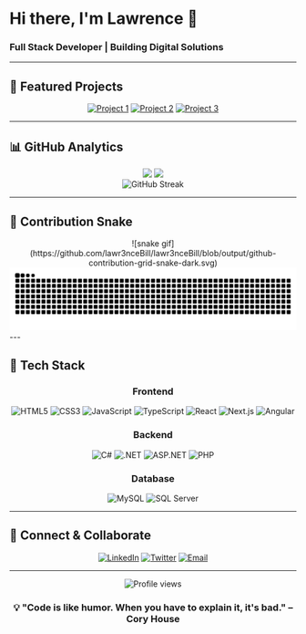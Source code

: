 # Hi there, I'm Lawrence 👋

### Full Stack Developer | Building Digital Solutions

---

## 🚀 Featured Projects

<div align="center">

[![Project 1](https://img.shields.io/badge/Project-RIMS_Application-blue?style=for-the-badge&logo=angular)](https://github.com/lawr3nceBill/project1)
[![Project 2](https://img.shields.io/badge/Project-Portfolio_Website-green?style=for-the-badge&logo=react)](https://github.com/lawr3nceBill/project2)
[![Project 3](https://img.shields.io/badge/Project-API_Service-orange?style=for-the-badge&logo=dotnet)](https://github.com/lawr3nceBill/project3)

</div>

---

## 📊 GitHub Analytics

<div align="center">
  <img height="180em" src="https://github-readme-stats.vercel.app/api?username=lawr3nceBill&show_icons=true&theme=tokyonight&include_all_commits=true&count_private=true"/>
  <img height="180em" src="https://github-readme-stats.vercel.app/api/top-langs/?username=lawr3nceBill&layout=compact&langs_count=8&theme=tokyonight"/>
</div>

<div align="center">
  <img src="https://github-readme-streak-stats.herokuapp.com/?user=lawr3nceBill&theme=tokyonight" alt="GitHub Streak"/>
</div>

---

## 🐍 Contribution Snake

<div align="center"> 
  ![snake gif](https://github.com/lawr3nceBill/lawr3nceBill/blob/output/github-contribution-grid-snake-dark.svg)
</div>

<picture>
  <source media="(prefers-color-scheme: dark)" srcset="https://raw.githubusercontent.com/lawr3nceBill/lawr3nceBill/output/github-contribution-grid-snake-dark.svg">
  <source media="(prefers-color-scheme: light)" srcset="https://raw.githubusercontent.com/lawr3nceBill/lawr3nceBill/output/github-contribution-grid-snake.svg">
  <img alt="github contribution grid snake animation" src="https://raw.githubusercontent.com/lawr3nceBill/lawr3nceBill/output/github-contribution-grid-snake.svg">
</picture>
---

## 💼 Tech Stack

<div align="center">

### Frontend
![HTML5](https://img.shields.io/badge/HTML5-E34F26?style=for-the-badge&logo=html5&logoColor=white)
![CSS3](https://img.shields.io/badge/CSS3-1572B6?style=for-the-badge&logo=css3&logoColor=white)
![JavaScript](https://img.shields.io/badge/JavaScript-F7DF1E?style=for-the-badge&logo=javascript&logoColor=black)
![TypeScript](https://img.shields.io/badge/TypeScript-007ACC?style=for-the-badge&logo=typescript&logoColor=white)
![React](https://img.shields.io/badge/React-20232A?style=for-the-badge&logo=react&logoColor=61DAFB)
![Next.js](https://img.shields.io/badge/Next.js-000000?style=for-the-badge&logo=next.js&logoColor=white)
![Angular](https://img.shields.io/badge/Angular-DD0031?style=for-the-badge&logo=angular&logoColor=white)

### Backend
![C#](https://img.shields.io/badge/C%23-239120?style=for-the-badge&logo=c-sharp&logoColor=white)
![.NET](https://img.shields.io/badge/.NET-512BD4?style=for-the-badge&logo=dotnet&logoColor=white)
![ASP.NET](https://img.shields.io/badge/ASP.NET-512BD4?style=for-the-badge&logo=dotnet&logoColor=white)
![PHP](https://img.shields.io/badge/PHP-777BB4?style=for-the-badge&logo=php&logoColor=white)

### Database
![MySQL](https://img.shields.io/badge/MySQL-4479A1?style=for-the-badge&logo=mysql&logoColor=white)
![SQL Server](https://img.shields.io/badge/SQL_Server-CC2927?style=for-the-badge&logo=microsoft-sql-server&logoColor=white)

</div>

---

## 🤝 Connect & Collaborate

<div align="center">

[![LinkedIn](https://img.shields.io/badge/LinkedIn-0077B5?style=for-the-badge&logo=linkedin&logoColor=white)](https://linkedin.com/in/yourprofile)
[![Twitter](https://img.shields.io/badge/Twitter-1DA1F2?style=for-the-badge&logo=twitter&logoColor=white)](https://twitter.com/yourhandle)
[![Email](https://img.shields.io/badge/Email-D14836?style=for-the-badge&logo=gmail&logoColor=white)](mailto:youremail@example.com)

</div>

---

<div align="center">
  <img src="https://komarev.com/ghpvc/?username=lawr3nceBill&color=blueviolet&style=for-the-badge" alt="Profile views"/>
</div>

<div align="center">
  
### 💡 "Code is like humor. When you have to explain it, it's bad." – Cory House

</div>
